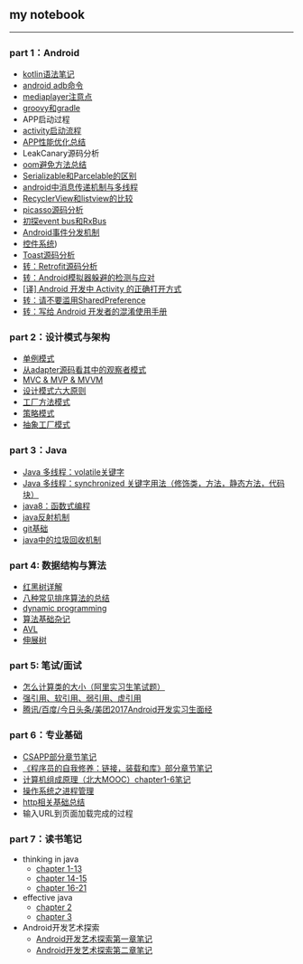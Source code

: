 ## my notebook
---

### part 1：Android
* [kotlin语法笔记](https://github.com/bboylin/MyNotebook/blob/master/part1/kotlin_doc.md)
* [android adb命令](https://github.com/bboylin/MyNotebook/blob/master/part1/adb.md)
* [mediaplayer注意点](https://github.com/bboylin/MyNotebook/blob/master/part1/mediaplayer.md)
* [groovy和gradle](https://github.com/bboylin/MyNotebook/blob/master/part1/groovy&gradle.md)
* APP启动过程
* [activity启动流程](https://github.com/bboylin/MyNotebook/blob/master/part1/activity启动流程.md)
* [APP性能优化总结](https://github.com/bboylin/MyNotebook/blob/master/part1/性能优化.md)
* LeakCanary源码分析
* [oom避免方法总结](https://github.com/bboylin/MyNotebook/blob/master/part1/oom避免方法总结.md)
* [Serializable和Parcelable的区别](https://github.com/bboylin/MyNotebook/blob/master/part1/Serializable%E5%92%8CParcelable%E7%9A%84%E5%8C%BA%E5%88%AB.md)
* [android中消息传递机制与多线程](https://github.com/bboylin/MyNotebook/blob/master/part1/android%E4%B8%AD%E6%B6%88%E6%81%AF%E4%BC%A0%E9%80%92%E6%9C%BA%E5%88%B6%E4%B8%8E%E5%A4%9A%E7%BA%BF%E7%A8%8B.md)
* [RecyclerView和listview的比较](https://github.com/bboylin/MyNotebook/blob/master/part1/RecyclerView%E5%92%8Clistview%E7%9A%84%E5%8C%BA%E5%88%AB.md)
* [picasso源码分析](https://github.com/bboylin/MyNotebook/blob/master/part1/picasso%E6%BA%90%E7%A0%81%E5%88%86%E6%9E%90.md)
* [初探event bus和RxBus](https://github.com/bboylin/MyNotebook/blob/master/part1/%E5%88%9D%E6%8E%A2event%20bus%E5%92%8CRxBus.md)
* [Android事件分发机制](https://github.com/bboylin/MyNotebook/blob/master/part1/Android事件分发机制.md)
* [控件系统](https://github.com/bboylin/MyNotebook/blob/master/part1/Android控件系统.md))
* [Toast源码分析](https://github.com/bboylin/MyNotebook/blob/master/part1/toast源码分析.md)
* [转：Retrofit源码分析](http://www.jianshu.com/p/c1a3a881a144)
* [转：Android模拟器躲避的检测与应对](https://github.com/MindMac/HideAndroidEmulator/blob/master/XCON/Guess%20Where%20I%20am-Android%E6%A8%A1%E6%8B%9F%E5%99%A8%E8%BA%B2%E9%81%BF%E7%9A%84%E6%A3%80%E6%B5%8B%E4%B8%8E%E5%BA%94%E5%AF%B9.pdf)
* [[译] Android 开发中 Activity 的正确打开方式](https://zhuanlan.zhihu.com/p/22153655)
* [转：请不要滥用SharedPreference](https://zhuanlan.zhihu.com/p/22913991)
* [转：写给 Android 开发者的混淆使用手册](https://www.diycode.cc/topics/380)

### part 2：设计模式与架构
* [单例模式](https://github.com/bboylin/MyNotebook/blob/master/part2/%E5%8D%95%E4%BE%8B%E6%A8%A1%E5%BC%8F.md)
* [从adapter源码看其中的观察者模式](https://github.com/bboylin/MyNotebook/blob/master/part2/%E8%A7%82%E5%AF%9F%E8%80%85%E6%A8%A1%E5%BC%8F.md)
* [MVC & MVP & MVVM](https://github.com/bboylin/MyNotebook/blob/master/part2/MVC%20%26%20MVP%20%26%20MVVM.md)
* [设计模式六大原则](https://github.com/bboylin/MyNotebook/blob/master/part2/%E8%AE%BE%E8%AE%A1%E6%A8%A1%E5%BC%8F%E5%85%AD%E5%A4%A7%E5%8E%9F%E5%88%99.md)
* [工厂方法模式](https://github.com/bboylin/MyNotebook/blob/master/part2/%E5%B7%A5%E5%8E%82%E6%96%B9%E6%B3%95%E6%A8%A1%E5%BC%8F.md)
* [策略模式](https://github.com/bboylin/MyNotebook/blob/master/part2/%E7%AD%96%E7%95%A5%E6%A8%A1%E5%BC%8F.md)
* [抽象工厂模式](https://github.com/bboylin/MyNotebook/blob/master/part2/%E6%8A%BD%E8%B1%A1%E5%B7%A5%E5%8E%82%E6%A8%A1%E5%BC%8F.md)

### part 3：Java
* [Java 多线程：volatile关键字](https://github.com/pzxwhc/MineKnowContainer/issues/11)
* [Java 多线程：synchronized 关键字用法（修饰类，方法，静态方法，代码块）](https://github.com/pzxwhc/MineKnowContainer/issues/7)
* [java8：函数式编程](https://github.com/bboylin/MyNoteBook/tree/master/part3/java/java8.md)
* [java反射机制](https://github.com/bboylin/MyNoteBook/tree/master/part3/java/reflection.md)
* [git基础](https://github.com/bboylin/testgit/blob/master/readme.md)
* [java中的垃圾回收机制](https://github.com/bboylin/MyNoteBook/tree/master/part3/gc/java中的垃圾回收机制.md)

### part 4: 数据结构与算法
* [红黑树详解](http://blog.csdn.net/qq_29407877/article/details/49556143)
* [八种常见排序算法的总结](https://github.com/bboylin/MyNoteBook/tree/master/part4/sort.md)
* [dynamic programming](https://github.com/bboylin/MyNoteBook/tree/master/part4/dp.md)
* [算法基础杂记](https://github.com/bboylin/MyNoteBook/tree/master/part4/zaji.md)
* [AVL](https://github.com/bboylin/MyNoteBook/tree/master/part4/avl.md)
* [伸展树](https://github.com/bboylin/MyNoteBook/tree/master/part4/splay.md)

### part 5: 笔试/面试
* [怎么计算类的大小（阿里实习生笔试题）](https://github.com/bboylin/MyNotebook/blob/master/part5/seizeof.md)
* [强引用、软引用、弱引用、虚引用](https://github.com/bboylin/MyNotebook/blob/master/part5/4reference.md)
* [腾讯/百度/今日头条/美团2017Android开发实习生面经](https://github.com/bboylin/MyNotebook/blob/master/part5/interview.md)

### part 6：专业基础
* [CSAPP部分章节笔记](https://github.com/bboylin/MyNotebook/blob/master/part6/csapp.md)
* [《程序员的自我修养：链接，装载和库》部分章节笔记](https://github.com/bboylin/MyNotebook/blob/master/part6/xiuyang.md)
* [计算机组成原理（北大MOOC）chapter1-6笔记](https://github.com/bboylin/MyNotebook/blob/master/part6/计算机组成chapter1-6.pdf)
* [操作系统之进程管理](https://github.com/bboylin/MyNotebook/blob/master/part6/os2.md)
* [http相关基础总结](https://github.com/bboylin/MyNotebook/blob/master/part6/network.md)
* 输入URL到页面加载完成的过程

### part 7：读书笔记
* thinking in java
    * [chapter 1-13](https://github.com/bboylin/MyNotebook/blob/master/part7/thinking%20in%20java%E7%AC%94%E8%AE%B0%E4%B8%8A.md)
    * [chapter 14-15](https://github.com/bboylin/MyNotebook/blob/master/part7/thinking%20in%20java%E7%AC%94%E8%AE%B0%E4%B8%AD.md)
    * [chapter 16-21](https://github.com/bboylin/MyNotebook/blob/master/part7/thinking%20in%20java%E7%AC%94%E8%AE%B0%E4%B8%8B.md)
* effective java
    * [chapter 2](https://github.com/bboylin/MyNotebook/blob/master/part7/effective%20java%E7%AC%AC%E4%BA%8C%E7%AB%A0%E7%AC%94%E8%AE%B0.md)
    * [chapter 3](https://github.com/bboylin/MyNotebook/blob/master/part7/effective%20java%E7%AC%AC%E4%B8%89%E7%AB%A0%E7%AC%94%E8%AE%B0.md)
* Android开发艺术探索
    * [Android开发艺术探索第一章笔记](https://github.com/bboylin/MyNoteBook/tree/master/part7/Android开发艺术探索第一章笔记.md)
    * [Android开发艺术探索第二章笔记](https://github.com/bboylin/MyNoteBook/tree/master/part7/Android开发艺术探索第二章笔记.md)

